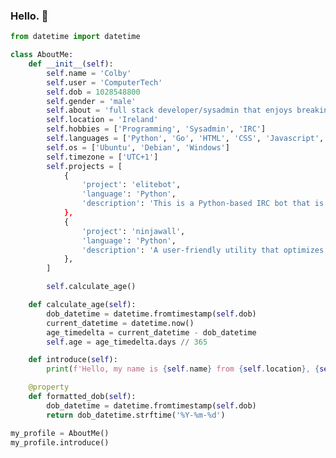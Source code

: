 ### Hello. 👋

```python
from datetime import datetime

class AboutMe:
    def __init__(self):
        self.name = 'Colby'
        self.user = 'ComputerTech'
        self.dob = 1028548800
        self.gender = 'male'
        self.about = 'full stack developer/sysadmin that enjoys breaking and fixing things.'
        self.location = 'Ireland'
        self.hobbies = ['Programming', 'Sysadmin', 'IRC']
        self.languages = ['Python', 'Go', 'HTML', 'CSS', 'Javascript', 'TCL']
        self.os = ['Ubuntu', 'Debian', 'Windows']
        self.timezone = ['UTC+1']
        self.projects = [
            {
                'project': 'elitebot',
                'language': 'Python',
                'description': 'This is a Python-based IRC bot that is simple and doesn't use any third-party frameworks.'
            },
            {
                'project': 'ninjawall',
                'language': 'Python',
                'description': 'A user-friendly utility that optimizes the manipulation of iptables for efficient management of network traffic.'
            },
        ]

        self.calculate_age()

    def calculate_age(self):
        dob_datetime = datetime.fromtimestamp(self.dob)
        current_datetime = datetime.now()
        age_timedelta = current_datetime - dob_datetime
        self.age = age_timedelta.days // 365

    def introduce(self):
        print(f'Hello, my name is {self.name} from {self.location}, {self.age} years old {self.gender}. I was born on {self.formatted_dob}. I am a {self.about}')

    @property
    def formatted_dob(self):
        dob_datetime = datetime.fromtimestamp(self.dob)
        return dob_datetime.strftime('%Y-%m-%d')

my_profile = AboutMe()
my_profile.introduce()
```
<!DOCTYPE html>
<html lang="en">
<head>
    <meta charset="UTF-8">
    <meta name="viewport" content="width=device-width, initial-scale=1.0">
    <title>Typing Animation</title>
    <style>
        .typing-container {
            font-family: 'Courier New', Courier, monospace;
            font-size: 24px;
            display: inline-block;
        }

        .cursor {
            animation: blink 0.5s infinite;
        }

        @keyframes blink {
            50% {
                opacity: 0;
            }
        }
    </style>
</head>
<body>
    <div class="typing-container">
        <span class="typing-text"></span>
        <span class="cursor">|</span>
    </div>

    <script>
        document.addEventListener("DOMContentLoaded", function() {
            const textToType = "Hello";
            const typingTextElement = document.querySelector(".typing-text");
            let index = 0;

            function type() {
                if (index < textToType.length) {
                    typingTextElement.textContent += textToType[index];
                    index++;
                    setTimeout(type, 200); // Adjust the typing speed by changing this value
                }
            }

            type();
        });
    </script>
</body>
</html>
